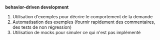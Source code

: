 **behavior-driven development**
1. Utilisation d'exemples pour décrire le comportement de la demande
2. Automatisation des exemples (fournir rapidement des commentaires, des tests de non régression)
3. Utilisation de mocks pour simuler ce qui n'est pas implémenté

	
